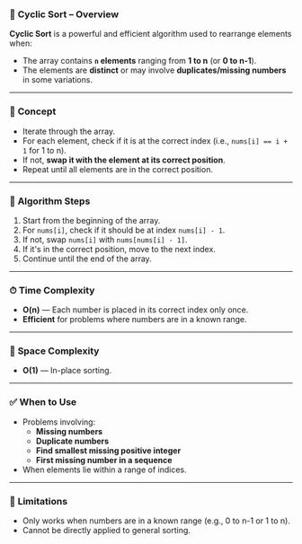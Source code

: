 

### 📘 **Cyclic Sort – Overview**
**Cyclic Sort** is a powerful and efficient algorithm used to rearrange elements when:
- The array contains **`n` elements** ranging from **1 to n** (or **0 to n-1**).
- The elements are **distinct** or may involve **duplicates/missing numbers** in some variations.

---

### 🧠 **Concept**
- Iterate through the array.
- For each element, check if it is at the correct index (i.e., `nums[i] == i + 1` for 1 to n).
- If not, **swap it with the element at its correct position**.
- Repeat until all elements are in the correct position.

---

### 🔁 **Algorithm Steps**
1. Start from the beginning of the array.
2. For `nums[i]`, check if it should be at index `nums[i] - 1`.
3. If not, swap `nums[i]` with `nums[nums[i] - 1]`.
4. If it's in the correct position, move to the next index.
5. Continue until the end of the array.

---

### ⏱ **Time Complexity**
- **O(n)** — Each number is placed in its correct index only once.
- **Efficient** for problems where numbers are in a known range.

---

### 🧮 **Space Complexity**
- **O(1)** — In-place sorting.

---

### ✅ **When to Use**
- Problems involving:
    - **Missing numbers**
    - **Duplicate numbers**
    - **Find smallest missing positive integer**
    - **First missing number in a sequence**
- When elements lie within a range of indices.

---

### 🚫 **Limitations**
- Only works when numbers are in a known range (e.g., 0 to n-1 or 1 to n).
- Cannot be directly applied to general sorting.
